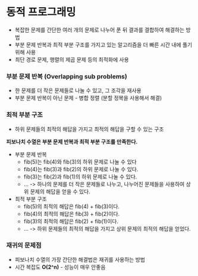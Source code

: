 # 동적 프로그래밍
- 복잡한 문제를 간단한 여러 개의 문제로 나누어 푼 뒤 결과를 결합하여 해결하는 방법
- 부분 문제 반복과 최적 부분 구조를 가지고 있는 알고리즘을 더 빠른 시간 내에 풀기 위해 사용
- 최단 경로 문제, 행렬의 제곱 문제 등의 최적화에 사용

### 부분 문제 반복 (Overlapping sub problems)
- 한 문제를 더 작은 문제들로 나눌 수 있고, 그 조각을 재사용 
- 부분 문제 반복이 아닌 문제 - 병합 정렬 (분할 정복을 사용해서 해결)

### 최적 부분 구조
- 하위 문제들의 최적의 해답을 가지고 최적의 해답을 구할 수 있는 구조

**피보나치 수열은 부분 문제 반복과 최적 부분 구조를 만족한다.**
- 부분 문제 반복
  - fib(5)는 fib(4)와 fib(3)의 하위 문제로 나눌 수 있다
  - fib(4)는 fib(3)과 fib(2)의 하위 문제로 나눌 수 있다.
  - fib(3)는 fib(2)과 fib(1)의 하위 문제로 나눌 수 있다.
  - ... -> 하나의 문제를 더 작은 문제들로 나누고, 나누어진 문제들을 사용하여 상위 문제의 해답을 얻을 수 있다.
- 최적 부분 구조
  - fib(5)의 최적의 해답은 fib(4) + fib(3)이다.
  - fib(4)의 최적의 해답은 fib(3) + fib(2)이다.
  - fib(3)의 최적의 해답은 fib(2) + fib(1)이다.
  - ... -> 하위 문제들의 최적의 해답을 가지고 상위 문제의 최적의 해답을 얻었다.

### 재귀의 문제점
- 피보나치 수열의 가장 간단한 해결법은 재귀를 사용하는 방법
- 시간 복잡도 **O(2^n)** - 성능이 매우 안좋음

